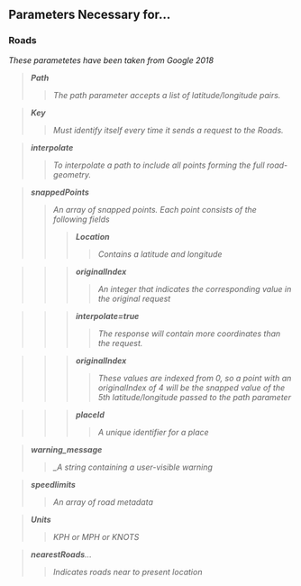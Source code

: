 <b><h2>Parameters Necessary for...</h2></b>
 
<b><h3>Roads</h3></b>

<i>These parametetes have been taken from Google 2018

><b>Path</b>
>>_The path parameter accepts a list of latitude/longitude pairs._

><b>Key</b>
>>_Must identify itself every time it sends a request to the Roads._

><b>interpolate</b>
>>_To interpolate a path to include all points forming the full road-geometry._

><b>snappedPoints</b>
>>_An array of snapped points. Each point consists of the following fields_
>>><b>Location</b>
>>>>_Contains a latitude and longitude_

>>><b>originalIndex</b>
>>>>_An integer that indicates the corresponding value in the original request_

>>><b>interpolate=true</b>
>>>>_The response will contain more coordinates than the request._

>>><b>originalIndex</b>
>>>>_These values are indexed from 0, so a point with an originalIndex of 4 will be the snapped value of the 5th latitude/longitude passed to the path parameter_

>>><b>placeId</b>
>>>>_A unique identifier for a place_

><b>warning_message</b>
>>_A string containing a user-visible warning

><b>speedlimits</b>
>>_An array of road metadata_

><b>Units</b>
>>_KPH or MPH or KNOTS_

><b>nearestRoads</b>...
>>_Indicates roads near to present location_
